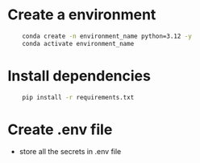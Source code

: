 # Create a environment
```bash
    conda create -n environment_name python=3.12 -y
    conda activate environment_name
```
# Install dependencies
```bash
    pip install -r requirements.txt
```
# Create .env file
* store all the secrets in .env file